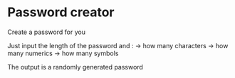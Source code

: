 # Password creator
Create a password for you

Just input the length of the password and :
 -> how many characters
 -> how many numerics
 -> how many  symbols

The output is a randomly generated password
